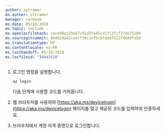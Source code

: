 ```yaml
---
author: sptramer
ms.author: sttramer
manager: carmonm
ms.date: 05/16/2018
ms.topic: include
ms.openlocfilehash: cace08e129e67c91d3fe45cd1712fcf27ab75204
ms.sourcegitcommit: 8b4629a42ceecf30c1efbc6fdddf512f4dddfab0
ms.translationtype: HT
ms.contentlocale: ko-KR
ms.lasthandoff: 05/18/2018
ms.locfileid: "34443528"
---
```

1. 로그인 명령을 실행합니다.

    ```azurecli-interactive
    az login
    ```

   다음 단계에 사용할 코드를 가져옵니다.

2. 웹 브라우저를 사용하여 [https://aka.ms/devicelogin](https://aka.ms/devicelogin) 페이지를 열고 제공된 코드를 입력하여 인증하세요.

3. 브라우저에서 계정 자격 증명으로 로그인합니다.